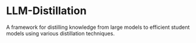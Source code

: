 # LLM-Distillation
A framework for distilling knowledge from large models to efficient student models using various distillation techniques.
